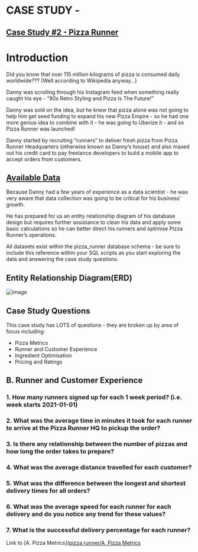 # CASE STUDY - 

## [Case Study #2 - Pizza Runner](https://8weeksqlchallenge.com/case-study-2/)

# Introduction
Did you know that over 115 million kilograms of pizza is consumed daily worldwide??? (Well according to Wikipedia anyway…)

Danny was scrolling through his Instagram feed when something really caught his eye - “80s Retro Styling and Pizza Is The Future!”

Danny was sold on the idea, but he knew that pizza alone was not going to help him get seed funding to expand his new Pizza Empire - so he had one more genius idea to combine with it - he was going to Uberize it - and so Pizza Runner was launched!

Danny started by recruiting “runners” to deliver fresh pizza from Pizza Runner Headquarters (otherwise known as Danny’s house) and also maxed out his credit card to pay freelance developers to build a mobile app to accept orders from customers.

## [Available Data](https://8weeksqlchallenge.com/case-study-2/)
Because Danny had a few years of experience as a data scientist - he was very aware that data collection was going to be critical for his business’ growth.

He has prepared for us an entity relationship diagram of his database design but requires further assistance to clean his data and apply some basic calculations so he can better direct his runners and optimise Pizza Runner’s operations.

All datasets exist within the pizza_runner database schema - be sure to include this reference within your SQL scripts as you start exploring the data and answering the case study questions.

## Entity Relationship Diagram(ERD)
![image](https://github.com/SaibalPatraDS/PostgreSQL/assets/102281722/b34b9468-c07f-4fd4-a6e9-57512a4eb68e)


## Case Study Questions
This case study has LOTS of questions - they are broken up by area of focus including:

   * Pizza Metrics
   * Runner and Customer Experience
   * Ingredient Optimisation
   * Pricing and Ratings



## B. Runner and Customer Experience

### 1. How many runners signed up for each 1 week period? (i.e. week starts 2021-01-01)
### 2. What was the average time in minutes it took for each runner to arrive at the Pizza Runner HQ to pickup the order?
### 3. Is there any relationship between the number of pizzas and how long the order takes to prepare?
### 4. What was the average distance travelled for each customer?
### 5. What was the difference between the longest and shortest delivery times for all orders?
### 6. What was the average speed for each runner for each delivery and do you notice any trend for these values?
### 7. What is the successful delivery percentage for each runner?


Link to [A. Pizza Metrics]([pizza runner/A. Pizza Metrics](https://github.com/SaibalPatraDS/PostgreSQL/tree/ca40cc7a5f5cc80072ea2ac02ef32890e5e951a3/pizza%20runner/A.%20Pizza%20Metrics)
